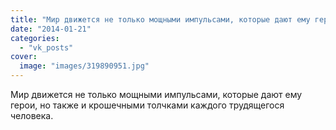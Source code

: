 ```yaml
---
title: "Мир движется не только мощными импульсами, которые дают ему герои, но также и крошечными толчками ка..."
date: "2014-01-21"
categories: 
  - "vk_posts"
cover:
  image: "images/319890951.jpg"
---
```


Мир движется не только мощными импульсами, которые дают ему герои, но также и крошечными толчками каждого трудящегося человека.
